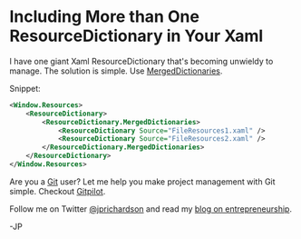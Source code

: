 <!--
author: JP
publish: Wed Dec 08 2010 20:29:05 GMT-0600 (CST)
status: publish
type: post
link: https://procbits.wordpress.com/2010/12/08/including-more-than-one-resourcedictionary-in-your-xaml/
tags: C#, WPF
slug: 2010/12/08/including-more-than-one-resourcedictionary-in-your-xaml
-->

Including More than One ResourceDictionary in Your Xaml
=======================================================

I have one giant Xaml ResourceDictionary that's becoming unwieldy to
manage. The solution is simple. Use
[MergedDictionaries](http://msdn.microsoft.com/en-us/library/aa350178.aspx).

Snippet:

```xml
<Window.Resources>
    <ResourceDictionary>
        <ResourceDictionary.MergedDictionaries>
            <ResourceDictionary Source="FileResources1.xaml" />
            <ResourceDictionary Source="FileResources2.xaml" />
        </ResourceDictionary.MergedDictionaries>
    </ResourceDictionary>
</Window.Resources>
```

Are you a [Git](http://gitpilot.com) user? Let me help you make project
management with Git simple. Checkout [Gitpilot](http://gitpilot.com).

Follow me on Twitter [@jprichardson](http://twitter.com/jprichardson)
and read my [blog on entrepreneurship](http://techneur.com).

-JP

